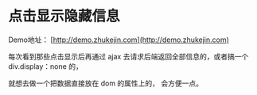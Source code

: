 点击显示隐藏信息
=============

Demo地址： [http://demo.zhukejin.com](http://demo.zhukejin.com)

每次看到那些点击显示后再通过 ajax 去请求后端返回全部信息的，或者搞一个 div.display：none 的，

就想去做一个把数据直接放在 dom 的属性上的， 会方便一点。